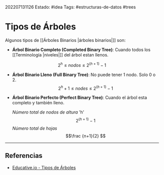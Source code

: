 202207131126
Estado: #idea
Tags: #estructuras-de-datos #trees 

# Tipos de Árboles
Algunos tipos de [[Árboles Binarios |árboles binarios|]] son: 

- **Árbol Binario Completo (Completed Binary Tree)**: Cuando todos los [[Terminología |niveles|]] del árbol estan llenos. 

$$2^h ≤ nodos ≤ 2^{(h+1)} - 1$$
- **Árbol Binario Lleno (Full Binary Tree)**: No puede tener 1 nodo. Solo 0 o 2.
$$2^h + 1 ≤ nodes ≤ 2^{(h+1)} - 1$$
- **Árbol Binario Perfecto (Perfect Binary Tree)**: Cuando el árbol esta completo y también lleno.


	*Número total de nodos de altura* 'h'$$2^{(h+1)}-1$$
	*Número total de hojas* $$\frac {n+1}{2} $$


---

## Referencias
- [Educative.io - Tipos de Árboles](https://www.educative.io/courses/data-structures-coding-interviews-javascript/B81ORQLDYkX#Types-of-Binary-Trees)